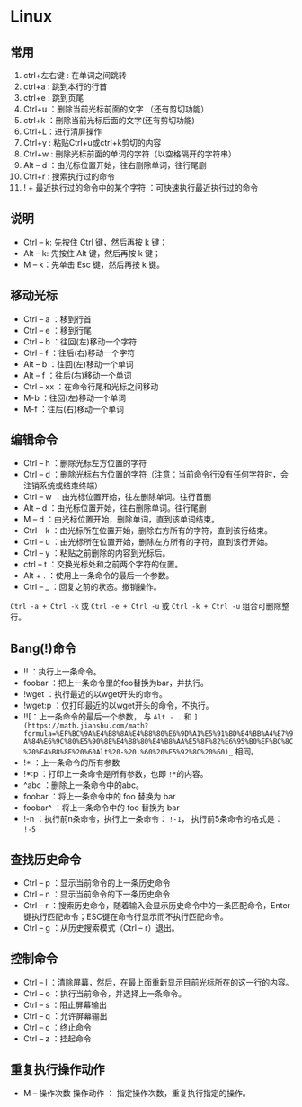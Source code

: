 # Linux

## 常用

1. ctrl+左右键 : 在单词之间跳转
2. ctrl+a : 跳到本行的行首
3. ctrl+e : 跳到页尾
4. Ctrl+u ：删除当前光标前面的文字 （还有剪切功能）
5. ctrl+k ：删除当前光标后面的文字(还有剪切功能)
6. Ctrl+L：进行清屏操作
7. Ctrl+y : 粘贴Ctrl+u或ctrl+k剪切的内容
8. Ctrl+w : 删除光标前面的单词的字符（以空格隔开的字符串）
9. Alt – d ：由光标位置开始，往右删除单词，往行尾删
10. Ctrl+r : 搜索执行过的命令
11. ! + 最近执行过的命令中的某个字符 ：可快速执行最近执行过的命令

## 说明

- Ctrl – k: 先按住 Ctrl 键，然后再按 k 键；
- Alt – k: 先按住 Alt 键，然后再按 k 键；
- M – k：先单击 Esc 键，然后再按 k 键。

## 移动光标

- Ctrl – a ：移到行首
- Ctrl – e ：移到行尾
- Ctrl – b ：往回(左)移动一个字符
- Ctrl – f ：往后(右)移动一个字符
- Alt – b ：往回(左)移动一个单词
- Alt – f ：往后(右)移动一个单词
- Ctrl – xx ：在命令行尾和光标之间移动
- M-b ：往回(左)移动一个单词
- M-f ：往后(右)移动一个单词

## 编辑命令

- Ctrl – h ：删除光标左方位置的字符
- Ctrl – d ：删除光标右方位置的字符（注意：当前命令行没有任何字符时，会注销系统或结束终端）
- Ctrl – w ：由光标位置开始，往左删除单词。往行首删
- Alt – d ：由光标位置开始，往右删除单词。往行尾删
- M – d ：由光标位置开始，删除单词，直到该单词结束。
- Ctrl – k ：由光标所在位置开始，删除右方所有的字符，直到该行结束。
- Ctrl – u ：由光标所在位置开始，删除左方所有的字符，直到该行开始。
- Ctrl – y ：粘贴之前删除的内容到光标后。
- ctrl – t ：交换光标处和之前两个字符的位置。
- Alt + . ：使用上一条命令的最后一个参数。
- Ctrl – _ ：回复之前的状态。撤销操作。

`Ctrl -a + Ctrl -k` 或 `Ctrl -e + Ctrl -u` 或 `Ctrl -k + Ctrl -u` 组合可删除整行。

## Bang(!)命令

- !! ：执行上一条命令。
- foobar ：把上一条命令里的foo替换为bar，并执行。
- !wget ：执行最近的以wget开头的命令。
- !wget:p ：仅打印最近的以wget开头的命令，不执行。
- !![：上一条命令的最后一个参数， 与 `Alt - .` 和 `](https://math.jianshu.com/math?formula=%EF%BC%9A%E4%B8%8A%E4%B8%80%E6%9D%A1%E5%91%BD%E4%BB%A4%E7%9A%84%E6%9C%80%E5%90%8E%E4%B8%80%E4%B8%AA%E5%8F%82%E6%95%B0%EF%BC%8C%20%E4%B8%8E%20%60Alt%20-%20.%60%20%E5%92%8C%20%60)_` 相同。
- !* ：上一条命令的所有参数
- !*:p ：打印上一条命令是所有参数，也即 `!*`的内容。
- ^abc ：删除上一条命令中的abc。
- foobar ：将上一条命令中的 foo 替换为 bar
- foobar^ ：将上一条命令中的 foo 替换为 bar
- !-n ：执行前n条命令，执行上一条命令： `!-1`， 执行前5条命令的格式是： `!-5`

## 查找历史命令

- Ctrl – p ：显示当前命令的上一条历史命令
- Ctrl – n ：显示当前命令的下一条历史命令
- Ctrl – r ：搜索历史命令，随着输入会显示历史命令中的一条匹配命令，Enter键执行匹配命令；ESC键在命令行显示而不执行匹配命令。
- Ctrl – g ：从历史搜索模式（Ctrl – r）退出。

## 控制命令

- Ctrl – l ：清除屏幕，然后，在最上面重新显示目前光标所在的这一行的内容。
- Ctrl – o ：执行当前命令，并选择上一条命令。
- Ctrl – s ：阻止屏幕输出
- Ctrl – q ：允许屏幕输出
- Ctrl – c ：终止命令
- Ctrl – z ：挂起命令

## 重复执行操作动作

- M – 操作次数 操作动作 ： 指定操作次数，重复执行指定的操作。

